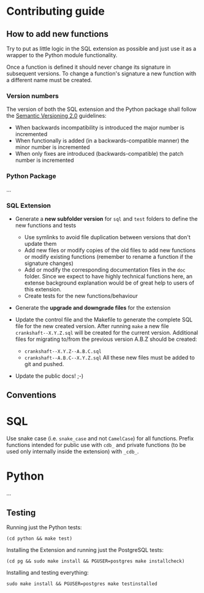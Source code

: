 # Contributing guide

## How to add new functions

Try to put as little logic in the SQL extension as possible and
just use it as a wrapper to the Python module functionality.

Once a function is defined it should never change its signature in subsequent
versions. To change a function's signature a new function with a different
name must be created.

### Version numbers

The version of both the SQL extension and the Python package shall
follow the [Semantic Versioning 2.0](http://semver.org/) guidelines:

* When backwards incompatibility is introduced the major number is incremented
* When functionally is added (in a backwards-compatible manner) the minor number
  is incremented
* When only fixes are introduced (backwards-compatible) the patch number is
  incremented

### Python Package

...

### SQL Extension

* Generate a **new subfolder version** for `sql` and `test` folders to define
  the new functions and tests
  - Use symlinks to avoid file duplication between versions that don't update them
  - Add new files or modify copies of the old files to add new functions or
    modify existing functions (remember to rename a function if the signature
    changes)
  - Add or modify the corresponding documentation files in the `doc` folder.
    Since we expect to have highly technical functions here, an extense
    background explanation would be of great help to users of this extension.
  - Create tests for the new functions/behaviour

* Generate the **upgrade and downgrade files** for the extension

* Update the control file and the Makefile to generate the complete SQL
  file for the new created version. After running `make` a new
  file `crankshaft--X.Y.Z.sql` will be created for the current version.
  Additional files for migrating to/from the previous version A.B.Z should be
  created:
  - `crankshaft--X.Y.Z--A.B.C.sql`
  - `crankshaft--A.B.C--X.Y.Z.sql`
  All these new files must be added to git and pushed.

* Update the public docs! ;-)

## Conventions

# SQL

Use snake case (i.e. `snake_case` and not `CamelCase`) for all
functions. Prefix functions intended for public use with `cdb_`
and private functions (to be used only internally inside
the extension)  with `_cdb_`.

# Python

...

## Testing

Running just the Python tests:

```
(cd python && make test)
```

Installing the Extension and running just the PostgreSQL tests:

```
(cd pg && sudo make install && PGUSER=postgres make installcheck)
```

Installing and testing everything:

```
sudo make install && PGUSER=postgres make testinstalled
```
